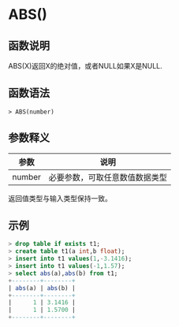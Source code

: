 # **ABS()**

## **函数说明**

ABS(X)返回X的绝对值，或者NULL如果X是NULL.

## **函数语法**

```
> ABS(number)
```

## **参数释义**

|  参数   | 说明  |
|  ----  | ----  |
| number | 必要参数，可取任意数值数据类型 |

返回值类型与输入类型保持一致。

## **示例**

```sql
> drop table if exists t1;
> create table t1(a int,b float);
> insert into t1 values(1,-3.1416);
> insert into t1 values(-1,1.57);
> select abs(a),abs(b) from t1;
+--------+--------+
| abs(a) | abs(b) |
+--------+--------+
|      1 | 3.1416 |
|      1 | 1.5700 |
+--------+--------+
```
